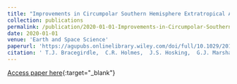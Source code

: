 ```yaml
---
title: "Improvements in Circumpolar Southern Hemisphere Extratropical Atmospheric Circulation in CMIP6 Compared to CMIP5"
collection: publications
permalink: /publication/2020-01-01-Improvements-in-Circumpolar-Southern-Hemisphere-Extratropical-Atmospheric-Circulation-in-CMIP6-Compared-to-CMIP5
date: 2020-01-01
venue: 'Earth and Space Science'
paperurl: 'https://agupubs.onlinelibrary.wiley.com/doi/full/10.1029/2019EA001065'
citation: ' T.J. Bracegirdle,  C.R. Holmes,  J.S. Hosking,  G.J. Marshall,  M. Osman,  M. Patterson,  T. Rackow, &quot;Improvements in Circumpolar Southern Hemisphere Extratropical Atmospheric Circulation in CMIP6 Compared to CMIP5.&quot; Earth and Space Science, 2020.'
---
```

[Access paper here](https://agupubs.onlinelibrary.wiley.com/doi/full/10.1029/2019EA001065){:target="_blank"}
